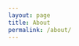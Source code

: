 ```yaml
---
layout: page
title: About
permalink: /about/
---
```


<div align="center">

<object data="assets/BartEE_resume.pdf" width="1000" height="1000" type='application/pdf'></object>

</div>
